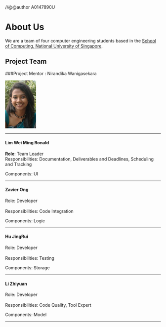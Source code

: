 //@@author A0147890U

# About Us

We are a team of four computer engineering students based in the [School of Computing, National University of Singapore](http://www.comp.nus.edu.sg).

## Project Team

###Project Mentor :  Nirandika Wanigasekara  

<img src="images/CIMG2539.JPG" width="100"><br>

-----

#### Lim Wei Ming Ronald
**Role**: Team Leader <br>
Responsibilities: Documentation, Deliverables and Deadlines, Scheduling and Tracking

Components: UI

-----

#### Zavier Ong 
Role: Developer <br>  
Responsibilities: Code Integration

Components: Logic

-----

#### Hu JingRui
Role: Developer <br>  
Responsibilities: Testing

Components: Storage

-----

#### Li Zhiyuan
Role: Developer <br>  
Responsibilities: Code Quality, Tool Expert

Components: Model

-----
